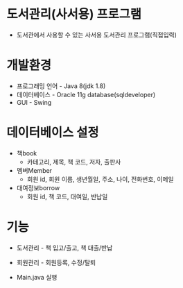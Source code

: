 # 도서관리(사서용) 프로그램
* 도서관에서 사용할 수 있는 사서용 도서관리 프로그램(직접입력)

# 개발환경
* 프로그래밍 언어 - Java 8(jdk 1.8)
* 데이터베이스 - Oracle 11g database(sqldeveloper)
* GUI - Swing

# 데이터베이스 설정 
* 책book
  * 카테고리, 제목, 책 코드, 저자, 출판사
* 멤버Member
  * 회원 id, 회원 이름, 생년월일, 주소, 나이, 전화번호, 이메일
* 대여정보borrow
  * 회원 id, 책 코드, 대여일, 반납일

# 기능
* 도서관리 - 책 입고/출고, 책 대출/반납
* 회원관리 - 회원등록, 수정/탈퇴

* Main.java 실행
